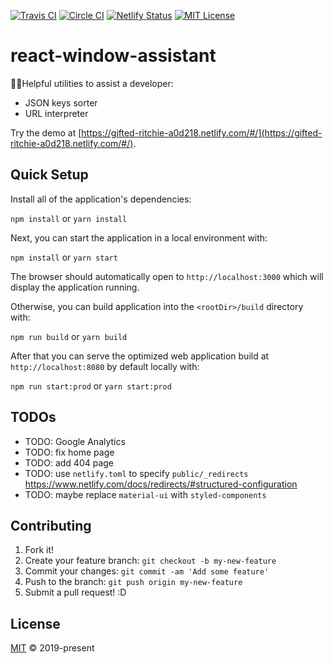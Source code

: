 [![Travis CI](https://travis-ci.org/john-d-pelingo/react-window-assistant.svg?branch=master)](https://travis-ci.org/john-d-pelingo/react-window-assistant)
[![Circle CI](https://circleci.com/gh/john-d-pelingo/react-window-assistant.svg?style=shield)](https://circleci.com/gh/john-d-pelingo/react-window-assistant)
[![Netlify Status](https://api.netlify.com/api/v1/badges/8cb6968b-52ae-49fe-8146-2e56328bb586/deploy-status)](https://app.netlify.com/sites/gifted-ritchie-a0d218/deploys)
[![MIT License](https://img.shields.io/github/license/mashape/apistatus.svg)](https://github.com/john-d-pelingo/react-window-assistant/blob/master/LICENSE)

# react-window-assistant

💁‍♂️Helpful utilities to assist a developer:

- JSON keys sorter
- URL interpreter

Try the demo at [https://gifted-ritchie-a0d218.netlify.com/#/](https://gifted-ritchie-a0d218.netlify.com/#/).

## Quick Setup

Install all of the application's dependencies:

`npm install` or `yarn install`

Next, you can start the application in a local environment with:

`npm install` or `yarn start`

The browser should automatically open to `http://localhost:3000` which
will display the application running.

Otherwise, you can build application into the `<rootDir>/build` directory with:

`npm run build` or `yarn build`

After that you can serve the optimized web application build at
`http://localhost:8080` by default locally with:

`npm run start:prod` or `yarn start:prod`

## TODOs

- TODO: Google Analytics
- TODO: fix home page
- TODO: add 404 page
- TODO: use `netlify.toml` to specify `public/_redirects` https://www.netlify.com/docs/redirects/#structured-configuration
- TODO: maybe replace `material-ui` with `styled-components`

## Contributing

1. Fork it!
2. Create your feature branch: `git checkout -b my-new-feature`
3. Commit your changes: `git commit -am 'Add some feature'`
4. Push to the branch: `git push origin my-new-feature`
5. Submit a pull request! :D

## License

[MIT](https://github.com/john-d-pelingo/react-window-assistant/blob/master/LICENSE) &copy; 2019-present
